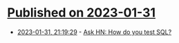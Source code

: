 # [Published on 2023-01-31](index.md)

* [2023-01-31, 21:19:29](https://news.ycombinator.com/item?id=34602318) - [Ask HN: How do you test SQL?](https://news.ycombinator.com/item?id=34602318)
